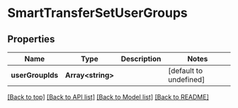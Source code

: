 # SmartTransferSetUserGroups

## Properties

|Name | Type | Description | Notes|
|------------ | ------------- | ------------- | -------------|
|**userGroupIds** | **Array&lt;string&gt;** |  | [default to undefined]|




[[Back to top]](#) [[Back to API list]](../../README.md#documentation-for-api-endpoints) [[Back to Model list]](../../README.md#documentation-for-models) [[Back to README]](../../README.md)
